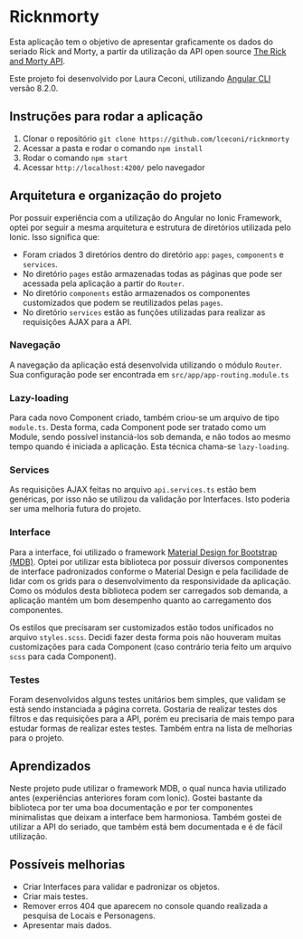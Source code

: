 # Ricknmorty

Esta aplicação tem o objetivo de apresentar graficamente os dados do seriado Rick and Morty, a partir da utilização da API open source [The Rick and Morty API](https://rickandmortyapi.com/).

Este projeto foi desenvolvido por Laura Ceconi, utilizando [Angular CLI](https://github.com/angular/angular-cli) versão 8.2.0.

## Instruções para rodar a aplicação

1. Clonar o repositório `git clone https://github.com/lceconi/ricknmorty`
2. Acessar a pasta e rodar o comando `npm install`
3. Rodar o comando `npm start`
4. Acessar `http://localhost:4200/` pelo navegador

## Arquitetura e organização do projeto

Por possuir experiência com a utilização do Angular no Ionic Framework, optei por seguir a mesma arquitetura e estrutura de diretórios utilizada pelo Ionic. Isso significa que:
* Foram criados 3 diretórios dentro do diretório `app`: `pages`, `components` e `services`.
* No diretório `pages` estão armazenadas todas as páginas que pode ser acessada pela aplicação a partir do `Router`.
* No diretório `components` estão armazenados os componentes customizados que podem se reutilizados pelas `pages`.
* No diretório `services` estão as funções utilizadas para realizar as requisições AJAX para a API.

### Navegação
A navegação da aplicação está desenvolvida utilizando o módulo `Router`. Sua configuração pode ser encontrada em `src/app/app-routing.module.ts`

### Lazy-loading
Para cada novo Component criado, também criou-se um arquivo de tipo `module.ts`. Desta forma, cada Component pode ser tratado como um Module, sendo possível instanciá-los sob demanda, e não todos ao mesmo tempo quando é iniciada a aplicação. Esta técnica chama-se `lazy-loading`.

### Services
As requisições AJAX feitas no arquivo `api.services.ts` estão bem genéricas, por isso não se utilizou da validação por Interfaces. Isto poderia ser uma melhoria futura do projeto.

### Interface
Para a interface, foi utilizado o framework [Material Design for Bootstrap (MDB)](https://mdbootstrap.com/). Optei por utilizar esta biblioteca por possuir diversos componentes de interface padronizados conforme o Material Design e pela facilidade de lidar com os grids para o desenvolvimento da responsividade da aplicação. Como os módulos desta biblioteca podem ser carregados sob demanda, a aplicação mantém um bom desempenho quanto ao carregamento dos componentes.

Os estilos que precisaram ser customizados estão todos unificados no arquivo `styles.scss`. Decidi fazer desta forma pois não houveram muitas customizações para cada Component (caso contrário teria feito um arquivo `scss` para cada Component).

### Testes

Foram desenvolvidos alguns testes unitários bem simples, que validam se está sendo instanciada a página correta. Gostaria de realizar testes dos filtros e das requisições para a API, porém eu precisaria de mais tempo para estudar formas de realizar estes testes. Também entra na lista de melhorias para o projeto.

## Aprendizados

Neste projeto pude utilizar o framework MDB, o qual nunca havia utilizado antes (experiências anteriores foram com Ionic). Gostei bastante da biblioteca por ter uma boa documentação e por ter componentes minimalistas que deixam a interface bem harmoniosa. Também gostei de utilizar a API do seriado, que também está bem documentada e é de fácil utilização.

## Possíveis melhorias

* Criar Interfaces para validar e padronizar os objetos.
* Criar mais testes.
* Remover erros 404 que aparecem no console quando realizada a pesquisa de Locais e Personagens.
* Apresentar mais dados.
